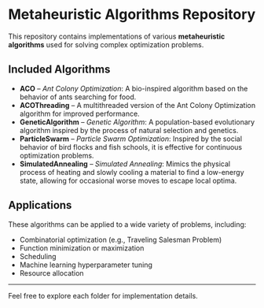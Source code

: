 # Metaheuristic Algorithms Repository

This repository contains implementations of various **metaheuristic algorithms** used for solving complex optimization problems.

## Included Algorithms

- **ACO** – *Ant Colony Optimization*: A bio-inspired algorithm based on the behavior of ants searching for food.
- **ACOThreading** – A multithreaded version of the Ant Colony Optimization algorithm for improved performance.
- **GeneticAlgorithm** – *Genetic Algorithm*: A population-based evolutionary algorithm inspired by the process of natural selection and genetics.
- **ParticleSwarm** – *Particle Swarm Optimization*: Inspired by the social behavior of bird flocks and fish schools, it is effective for continuous optimization problems.
- **SimulatedAnnealing** – *Simulated Annealing*: Mimics the physical process of heating and slowly cooling a material to find a low-energy state, allowing for occasional worse moves to escape local optima.

## Applications

These algorithms can be applied to a wide variety of problems, including:
- Combinatorial optimization (e.g., Traveling Salesman Problem)
- Function minimization or maximization
- Scheduling
- Machine learning hyperparameter tuning
- Resource allocation

---

Feel free to explore each folder for implementation details.
